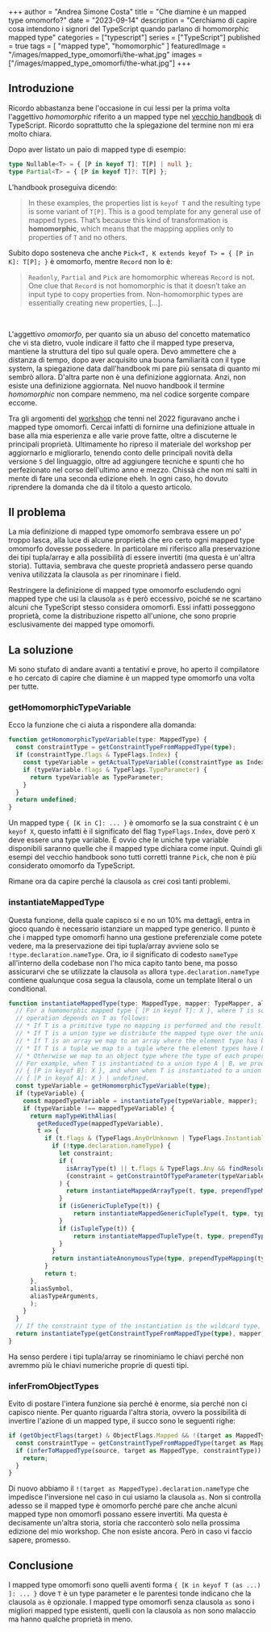 +++
author = "Andrea Simone Costa"
title = "Che diamine è un mapped type omomorfo?"
date = "2023-09-14"
description = "Cerchiamo di capire cosa intendono i signori del TypeScript quando parlano di homomorphic mapped type"
categories = ["typescript"]
series = ["TypeScript"]
published = true
tags = [
    "mapped type",
    "homomorphic"
]
featuredImage = "/images/mapped_type_omomorfi/the-what.jpg"
images = ["/images/mapped_type_omomorfi/the-what.jpg"]
+++

## Introduzione

Ricordo abbastanza bene l'occasione in cui lessi per la prima volta l'aggettivo _homomorphic_ riferito a un mapped type nel [vecchio handbook](https://www.typescriptlang.org/docs/handbook/advanced-types.html) di TypeScript. Ricordo soprattutto che la spiegazione del termine non mi era molto chiara.

Dopo aver listato un paio di mapped type di esempio:

```ts
type Nullable<T> = { [P in keyof T]: T[P] | null };
type Partial<T> = { [P in keyof T]?: T[P] };
```

L'handbook proseguiva dicendo:

> In these examples, the properties list is `keyof T` and the resulting type is some variant of `T[P]`. This is a good template for any general use of mapped types. That’s because this kind of transformation is __homomorphic__, which means that the mapping applies only to properties of `T` and no others.

Subito dopo sosteneva che anche `Pick<T, K extends keyof T> = { [P in K]: T[P]; }` è omomorfo, mentre `Record` non lo è:

> `Readonly`, `Partial` and `Pick` are homomorphic whereas `Record` is not. One clue that `Record` is not homomorphic is that it doesn’t take an input type to copy properties from. Non-homomorphic types are essentially creating new properties, [...].

&nbsp;

L'aggettivo _omomorfo_, per quanto sia un abuso del concetto matematico che vi sta dietro, vuole indicare il fatto che il mapped type preserva, mantiene la struttura del tipo sul quale opera. Devo ammettere che a distanza di tempo, dopo aver acquisito una buona familiarità con il type system, la spiegazione data dall'handbook mi pare più sensata di quanto mi sembrò allora. D'altra parte non è una definizione aggiornata. Anzi, non esiste una definizione aggiornata. Nel nuovo handbook il termine _homomorphic_ non compare nemmeno, ma nel codice sorgente compare eccome.

Tra gli argomenti del [workshop](https://www.eventbrite.it/e/biglietti-advanced-typescript-il-workshop-con-andrea-simone-costa-348278358947) che tenni nel 2022 figuravano anche i mapped type omomorfi. Cercai infatti di fornirne una definizione attuale in base alla mia esperienza e alle varie prove fatte, oltre a discuterne le principali proprietà. Ultimamente ho ripreso il materiale del workshop per aggiornarlo e migliorarlo, tenendo conto delle principali novità della versione `5` del linguaggio, oltre ad aggiungere tecniche e spunti che ho perfezionato nel corso dell'ultimo anno e mezzo. Chissà che non mi salti in mente di fare una seconda edizione eheh. In ogni caso, ho dovuto riprendere la domanda che dà il titolo a questo articolo.

## Il problema

La mia definizione di mapped type omomorfo sembrava essere un po' troppo lasca, alla luce di alcune proprietà che ero certo ogni mapped type omomorfo dovesse possedere. In particolare mi riferisco alla preservazione dei tipi tupla/array e alla possibilità di essere invertiti (ma questa è un'altra storia). Tuttavia, sembrava che queste proprietà andassero perse quando veniva utilizzata la clausola `as` per rinominare i field.

Restringere la definizione di mapped type omomorfo escludendo ogni mapped type che usi la clausola `as` è però eccessivo, poiché se ne scartano alcuni che TypeScript stesso considera omomorfi. Essi infatti posseggono proprietà, come la distribuzione rispetto all'unione, che sono proprie esclusivamente dei mapped type omomorfi.

## La soluzione

Mi sono stufato di andare avanti a tentativi e prove, ho aperto il compilatore e ho cercato di capire che diamine è un mapped type omomorfo una volta per tutte.

### getHomomorphicTypeVariable

Ecco la funzione che ci aiuta a rispondere alla domanda:

```ts
function getHomomorphicTypeVariable(type: MappedType) {
  const constraintType = getConstraintTypeFromMappedType(type);
  if (constraintType.flags & TypeFlags.Index) {
    const typeVariable = getActualTypeVariable((constraintType as IndexType).type);
    if (typeVariable.flags & TypeFlags.TypeParameter) {
      return typeVariable as TypeParameter;
    }
  }
  return undefined;
}
```

Un mapped type `{ [K in C]: ... }` è omomorfo se la sua constraint `C` è un `keyof X`, questo infatti è il significato del flag `TypeFlags.Index`, dove però `X` deve essere una type variable. È ovvio che le uniche type variable disponibili saranno quelle che il mapped type dichiara come input. Quindi gli esempi del vecchio handbook sono tutti corretti tranne `Pick`, che non è più considerato omomorfo da TypeScript.

Rimane ora da capire perché la clausola `as` crei così tanti problemi.

### instantiateMappedType

Questa funzione, della quale capisco si e no un 10% ma dettagli, entra in gioco quando è necessario istanziare un mapped type generico. Il punto è che i mapped type omomorfi hanno una gestione preferenziale come potete vedere, ma la preservazione dei tipi tupla/array avviene solo se `!type.declaration.nameType`. Ora, io il significato di codesto `nameType` all'interno della codebase non l'ho mica capito tanto bene, ma posso assicurarvi che se utilizzate la clausola `as` allora `type.declaration.nameType` contiene qualunque cosa segua la clausola, come un template literal o un conditional.

```ts
function instantiateMappedType(type: MappedType, mapper: TypeMapper, aliasSymbol?: Symbol, aliasTypeArguments?: readonly Type[]): Type {
  // For a homomorphic mapped type { [P in keyof T]: X }, where T is some type variable, the mapping
  // operation depends on T as follows:
  // * If T is a primitive type no mapping is performed and the result is simply T.
  // * If T is a union type we distribute the mapped type over the union.
  // * If T is an array we map to an array where the element type has been transformed.
  // * If T is a tuple we map to a tuple where the element types have been transformed.
  // * Otherwise we map to an object type where the type of each property has been transformed.
  // For example, when T is instantiated to a union type A | B, we produce { [P in keyof A]: X } |
  // { [P in keyof B]: X }, and when when T is instantiated to a union type A | undefined, we produce
  // { [P in keyof A]: X } | undefined.
  const typeVariable = getHomomorphicTypeVariable(type);
  if (typeVariable) {
    const mappedTypeVariable = instantiateType(typeVariable, mapper);
    if (typeVariable !== mappedTypeVariable) {
      return mapTypeWithAlias(
        getReducedType(mappedTypeVariable),
        t => {
          if (t.flags & (TypeFlags.AnyOrUnknown | TypeFlags.InstantiableNonPrimitive | TypeFlags.Object | TypeFlags.Intersection) && t !== wildcardType && !isErrorType(t)) {
            if (!type.declaration.nameType) {
              let constraint;
              if (
                isArrayType(t) || t.flags & TypeFlags.Any && findResolutionCycleStartIndex(typeVariable, TypeSystemPropertyName.ImmediateBaseConstraint) < 0 &&
                (constraint = getConstraintOfTypeParameter(typeVariable)) && everyType(constraint, isArrayOrTupleType)
              ) {
                return instantiateMappedArrayType(t, type, prependTypeMapping(typeVariable, t, mapper));
              }
              if (isGenericTupleType(t)) {
                  return instantiateMappedGenericTupleType(t, type, typeVariable, mapper);
              }
              if (isTupleType(t)) {
                  return instantiateMappedTupleType(t, type, prependTypeMapping(typeVariable, t, mapper));
              }
            }
            return instantiateAnonymousType(type, prependTypeMapping(typeVariable, t, mapper));
          }
          return t;
      },
      aliasSymbol,
      aliasTypeArguments,
      );
    }
  }
  // If the constraint type of the instantiation is the wildcard type, return the wildcard type.
  return instantiateType(getConstraintTypeFromMappedType(type), mapper) === wildcardType ? wildcardType : instantiateAnonymousType(type, mapper, aliasSymbol, aliasTypeArguments);
}
```

Ha senso perdere i tipi tupla/array se rinominiamo le chiavi perché non avremmo più le chiavi numeriche proprie di questi tipi.

### inferFromObjectTypes

Evito di postare l'intera funzione sia perché è enorme, sia perché non ci capisco niente. Per quanto riguarda l'altra storia, ovvero la possibilità di invertire l'azione di un mapped type, il succo sono le seguenti righe:

```ts
if (getObjectFlags(target) & ObjectFlags.Mapped && !(target as MappedType).declaration.nameType) {
  const constraintType = getConstraintTypeFromMappedType(target as MappedType);
  if (inferToMappedType(source, target as MappedType, constraintType)) {
    return;
  }
}
```

Di nuovo abbiamo il `!(target as MappedType).declaration.nameType` che impedisce l'inversione nel caso in cui usiamo la clausola `as`. Non si controlla adesso se il mapped type è omomorfo perché pare che anche alcuni mapped type non omomorfi possano essere invertiti. Ma questa è decisamente un'altra storia, storia che racconterò solo nella prossima edizione del mio workshop. Che non esiste ancora. Però in caso vi faccio sapere, promesso.

## Conclusione

I mapped type omomorfi sono quelli aventi forma `{ [K in keyof T (as ...) ]: ... }` dove `T` è un type parameter e le parentesi tonde indicano che la clausola `as` è opzionale. I mapped type omomorfi senza clausola `as` sono i migliori mapped type esistenti, quelli con la clausola `as` non sono malaccio ma hanno qualche proprietà in meno.
